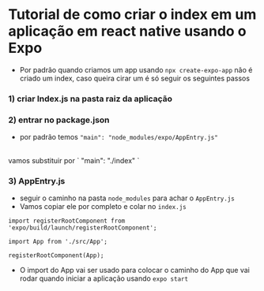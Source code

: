# Tutorial de como criar o index em um aplicação em react native usando o Expo

- Por padrão quando criamos um app usando `npx create-expo-app` não é criado um index, caso queira cirar um é só seguir os seguintes passos

### 1) criar Index.js na pasta raiz da aplicação

### 2) entrar no package.json
- por padrão temos ` "main": "node_modules/expo/AppEntry.js"
`
<br>
vamos substituir  por ` "main": "./index"
`

### 3) AppEntry.js
- seguir o caminho na pasta `node_modules` para achar o `AppEntry.js`
- Vamos copiar ele por completo e colar no `index.js`
```
import registerRootComponent from 'expo/build/launch/registerRootComponent';

import App from './src/App';

registerRootComponent(App);
```
- O import do App vai ser usado para colocar o caminho do App que vai rodar quando iniciar a aplicação usando `expo start`